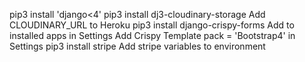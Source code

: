 pip3 install 'django<4'
pip3 install dj3-cloudinary-storage
Add CLOUDINARY_URL to Heroku
pip3 install django-crispy-forms
Add to installed apps in Settings
Add Crispy Template pack = 'Bootstrap4' in Settings
pip3 install stripe
Add stripe variables to environment

